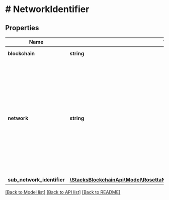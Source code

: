 # # NetworkIdentifier

## Properties

Name | Type | Description | Notes
------------ | ------------- | ------------- | -------------
**blockchain** | **string** | Blockchain name |
**network** | **string** | If a blockchain has a specific chain-id or network identifier, it should go in this field. It is up to the client to determine which network-specific identifier is mainnet or testnet. |
**sub_network_identifier** | [**\StacksBlockchainApi\Model\RosettaNetworkListResponseSubNetworkIdentifier**](RosettaNetworkListResponseSubNetworkIdentifier.md) |  | [optional]

[[Back to Model list]](../../README.md#models) [[Back to API list]](../../README.md#endpoints) [[Back to README]](../../README.md)
